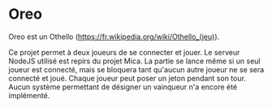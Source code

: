 # Oreo

Oreo est un Othello (https://fr.wikipedia.org/wiki/Othello_(jeu)).

Ce projet permet à deux joueurs de se connecter et jouer. Le serveur NodeJS utilisé est repirs du projet Mica.
La partie se lance même si un seul joueur est connecté, mais se bloquera tant qu'aucun autre joueur ne se sera connecté et joué. 
Chaque joueur peut poser un jeton pendant son tour. Aucun système permettant de désigner un vainqueur n'a encore été implémenté.